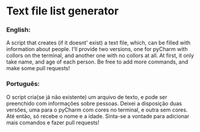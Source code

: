 # Text file list generator
<h3>English:</h3>
 A script that creates (if it doesnt' exist) a text file, which, can be filled with information about people.
 I'll provide two versions, one for pyCharm with collors on the terminal, and another one with no collors at all.
 At first, it only take name, and age of each person. 
 Be free to add more commands, and make some pull requests!

<h3>Português:</h3>
O script cria(se já não existente) um arquivo de texto, e pode ser preenchido com informações sobre pessoas.
Deixei a disposição duas versões, uma para o pyCharm com cores no terminal, e outra sem cores.
Até então, só recebe o nome e a idade.
Sinta-se a vontade para adicionar mais comandos e fazer pull requests!
